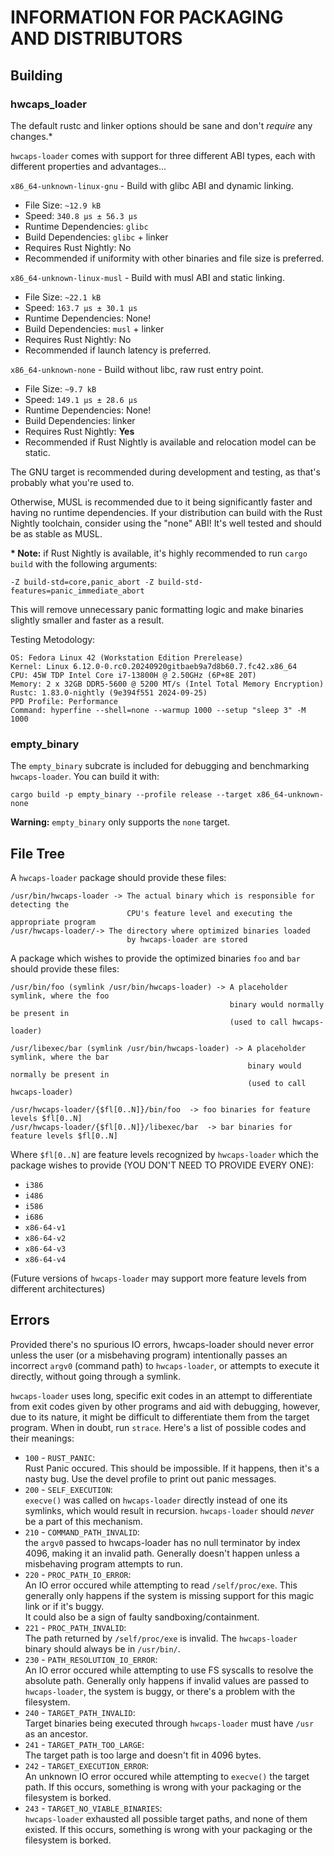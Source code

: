 # INFORMATION FOR PACKAGING AND DISTRIBUTORS

## Building

### hwcaps_loader

The default rustc and linker options should be sane and don't *require* any
changes.*

`hwcaps-loader` comes with support for three different ABI types, each with 
different properties and advantages...

`x86_64-unknown-linux-gnu` -
Build with glibc ABI and dynamic linking.

- File Size: `~12.9 kB`
- Speed: `340.8 µs ± 56.3 µs`
- Runtime Dependencies: `glibc`
- Build Dependencies: `glibc` + linker
- Requires Rust Nightly: No
- Recommended if uniformity with other binaries and file size is preferred.

`x86_64-unknown-linux-musl` -
Build with musl ABI and static linking.

- File Size: `~22.1 kB`
- Speed: `163.7 µs ± 30.1 µs`
- Runtime Dependencies: None!
- Build Dependencies: `musl` + linker
- Requires Rust Nightly: No
- Recommended if launch latency is preferred.

`x86_64-unknown-none` -
Build without libc, raw rust entry point.

- File Size: `~9.7 kB`
- Speed: `149.1 µs ± 28.6 µs`
- Runtime Dependencies: None!
- Build Dependencies: linker
- Requires Rust Nightly: **Yes**
- Recommended if Rust Nightly is available and relocation model can be static.

The GNU target is recommended during development and testing, as that's probably what you're used to.

Otherwise, MUSL is recommended due to it being significantly faster and having no runtime dependencies. 
If your distribution can build with the Rust Nightly toolchain, consider using the "none" ABI! It's well tested and should be as stable as MUSL. 

**\* Note:** if Rust Nightly is available, it's highly recommended to run `cargo build` with the following arguments:
```
-Z build-std=core,panic_abort -Z build-std-features=panic_immediate_abort
```
This will remove unnecessary panic formatting logic and make binaries slightly smaller and faster as a result.

Testing Metodology:
```
OS: Fedora Linux 42 (Workstation Edition Prerelease)
Kernel: Linux 6.12.0-0.rc0.20240920gitbaeb9a7d8b60.7.fc42.x86_64
CPU: 45W TDP Intel Core i7-13800H @ 2.50GHz (6P+8E 20T)
Memory: 2 x 32GB DDR5-5600 @ 5200 MT/s (Intel Total Memory Encryption)
Rustc: 1.83.0-nightly (9e394f551 2024-09-25)
PPD Profile: Performance
Command: hyperfine --shell=none --warmup 1000 --setup "sleep 3" -M 1000
```

### empty_binary

The `empty_binary` subcrate is included for debugging and benchmarking `hwcaps-loader`. You can build it with:
```
cargo build -p empty_binary --profile release --target x86_64-unknown-none
```
**Warning:** `empty_binary` only supports the `none` target.

## File Tree

A `hwcaps-loader` package should provide these files:
```
/usr/bin/hwcaps-loader -> The actual binary which is responsible for detecting the 
                          CPU's feature level and executing the appropriate program
/usr/hwcaps-loader/-> The directory where optimized binaries loaded 
                          by hwcaps-loader are stored
```

A package which wishes to provide the optimized binaries `foo` and `bar` should provide these files:
```
/usr/bin/foo (symlink /usr/bin/hwcaps-loader) -> A placeholder symlink, where the foo
                                                 binary would normally be present in
                                                 (used to call hwcaps-loader)

/usr/libexec/bar (symlink /usr/bin/hwcaps-loader) -> A placeholder symlink, where the bar
                                                     binary would normally be present in
                                                     (used to call hwcaps-loader)                                       

/usr/hwcaps-loader/{$fl[0..N]}/bin/foo  -> foo binaries for feature levels $fl[0..N] 
/usr/hwcaps-loader/{$fl[0..N]}/libexec/bar  -> bar binaries for feature levels $fl[0..N]
```
Where `$fl[0..N]` are feature levels recognized by `hwcaps-loader` which the package wishes to provide
(YOU DON'T NEED TO PROVIDE EVERY ONE):

- `i386`
- `i486`
- `i586`
- `i686`
- `x86-64-v1`
- `x86-64-v2`
- `x86-64-v3`
- `x86-64-v4`

(Future versions of `hwcaps-loader` may support more feature levels from different architectures)

## Errors

Provided there's no spurious IO errors, hwcaps-loader should never error unless 
the user (or a misbehaving program) intentionally passes an incorrect `argv0` (command path) to `hwcaps-loader`,
or attempts to execute it directly, without going through a symlink.

`hwcaps-loader` uses long, specific exit codes in an attempt to differentiate from exit codes
given by other programs and aid with debugging, however, due to its nature, it might be
difficult to differentiate them from the target program. When in doubt, run `strace`.
Here's a list of possible codes and their meanings:

- `100` - `RUST_PANIC`:  
Rust Panic occured. This should be impossible. If it happens, then it's a nasty bug.
Use the devel profile to print out panic messages.
- `200` - `SELF_EXECUTION`:  
`execve()` was called on `hwcaps-loader` directly instead of one its symlinks, which would
result in recursion. `hwcaps-loader` should *never* be a part of this mechanism.
- `210` - `COMMAND_PATH_INVALID`:  
the `argv0` passed to hwcaps-loader has no null terminator by index 4096, making it an
invalid path. Generally doesn't happen unless a misbehaving program attempts to run.
- `220` - `PROC_PATH_IO_ERROR`:  
An IO error occured while attempting to read `/self/proc/exe`. This generally only happens if
the system is missing support for this magic link or if it's buggy.  
It could also be a sign of faulty sandboxing/containment.
- `221` - `PROC_PATH_INVALID`:  
The path returned by `/self/proc/exe` is invalid. The `hwcaps-loader` binary should
always be in `/usr/bin/`.
- `230` - `PATH_RESOLUTION_IO_ERROR`:  
An IO error occured while attempting to use FS syscalls to resolve the absolute path.
Generally only happens if invalid values are passed to `hwcaps-loader`, the system is buggy,
or there's a problem with the filesystem.
- `240` - `TARGET_PATH_INVALID`:  
Target binaries being executed through `hwcaps-loader` must have `/usr` as an ancestor. 
- `241` - `TARGET_PATH_TOO_LARGE`:  
The target path is too large and doesn't fit in 4096 bytes.
- `242` - `TARGET_EXECUTION_ERROR`:  
An unknown IO error occured while attempting to `execve()` the target path. If this
occurs, something is wrong with your packaging or the filesystem is borked.
- `243` - `TARGET_NO_VIABLE_BINARIES`:  
`hwcaps-loader` exhausted all possible target paths, and none of them existed. If this
occurs, something is wrong with your packaging or the filesystem is borked.
